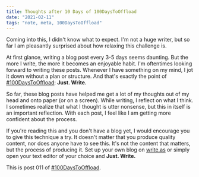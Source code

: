 ```yaml
---
title: Thoughts after 10 Days of 100DaysToOffload
date: "2021-02-11"
tags: "note, meta, 100DaysToOffload"
---
```


Coming into this, I didn't know what to expect. I'm not a huge writer, but so far I am pleasantly surprised about how relaxing this challenge is.

At first glance, writing a blog post every 3-5 days seems daunting. But the more I write, the more it becomes an enjoyable habit. I'm oftentimes looking forward to writing these posts. Whenever I have something on my mind, I jot it down without a plan or structure. And that's exactly the point of [#100DaysToOffload](https://100daystooffload.com/): **Just. Write.**

So far, these blog posts have helped me get a lot of my thoughts out of my head and onto paper (or on a screen). While writing, I reflect on what I think. I sometimes realize that what I thought is utter nonsense, but this in itself is an important reflection. With each post, I feel like I am getting more confident about the process.

If you're reading this and you don't have a blog yet, I would encourage you to give this technique a try. It doesn't matter that you produce quality content, nor does anyone have to see this. It's not the content that matters, but the process of producing it. Set up your own blog on [write.as](https://write.as/) or simply open your text editor of your choice and **Just. Write.**

This is post 011 of [#100DaysToOffload](https://100daystooffload.com/).

